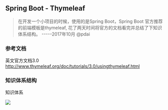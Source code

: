 ## Spring Boot - Thymeleaf

> 在开发一个小项目的时候，使用的是Spring Boot，Spring Boot 官方推荐的前端模板是thymeleaf, 花了两天时间将官方的文档看完并总结了下知识体系结构。 -----2017年10月 @pdai

### 参考文档

英文官方文档3.0 http://www.thymeleaf.org/doc/tutorials/3.0/usingthymeleaf.html


### 知识体系结构

知识体系

![](/_images/Thymeleaf3.png)

